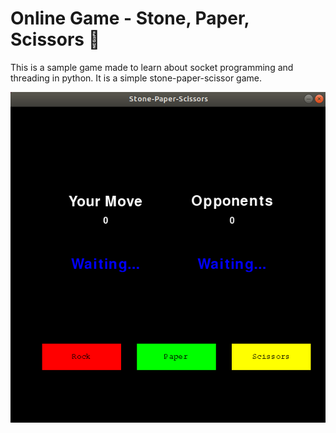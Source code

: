 # Online Game - Stone, Paper, Scissors :rocket:

This is a sample game made to learn about socket programming and threading in python. It is a simple stone-paper-scissor game.

![](/assets/screenshot.png)
